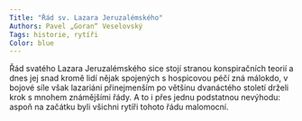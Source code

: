 ```yaml
---
Title: "Řád sv. Lazara Jeruzalémského"
Authors: Pavel „Goran“ Veselovský
Tags: historie, rytíři
Color: blue
---
```

Řád svatého Lazara Jeruzalémského sice stojí
stranou konspiračních teorií a dnes jej snad
kromě lidí nějak spojených s hospicovou péčí
zná málokdo, v bojové síle však lazariáni přinejmenším
po většinu dvanáctého století drželi
krok s mnohem známějšími řády. A to i přes
jednu podstatnou nevýhodu: aspoň na začátku
byli všichni rytíři tohoto řádu malomocní.
